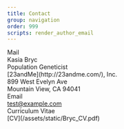 ```yaml
---
title: Contact
group: navigation
order: 999
scripts: render_author_email
---
```

<div class="title">Mail</div>
Kasia Bryc<br/>
Population Geneticist<br/>
[23andMe](http://23andme.com/), Inc.<br/>
899 West Evelyn Ave<br/>
Mountain View, CA 94041<br/>

<div class="title">Email</div>
<a id="email" href="#!">test@example.com</a>

<div class="title">Curriculum Vitae</div>
[CV](/assets/static/Bryc_CV.pdf)
